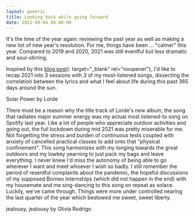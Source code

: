 ```yaml
---
layout: generic
title: Looking back while going forward
date: 2021-09-04 00:00:00
---
```

It's the time of the year again: reviewing the past year as well as making a new list of new year's resolution. For me, things have been … "calmer" this year. Compared to 2019 and 2020, 2021 was still eventful but less dramatic and soul-stirring.

Inspired by this [blog post](https://mitadmissions.org/blogs/entry/on-success-meaning-and-time/){: target="_blank" rel="noopener"}, I'd like to recap 2021 into 3 sessions with 3 of my most-listened songs, dissecting the correlation between the lyrics and what I feel about life during this past 365 days around the sun.&nbsp;

Solar Power by Lorde

There must be a reason why the title track of Lorde's new album, the song that radiates major summer energy was my actual most listened-to song on Spotify last year. Like a lot of people who appreciate outdoor activities and going out, the full lockdown during mid 2021 was pretty miserable for me. Not forgetting the stress and burden of continuous tests coupled with anxiety of cancelled practical classes to add onto that "physical confinement". This song harmonizes with my longing towards the great outdoors and my lowkey yearning to just pack my bags and leave everything. I never knew I'd miss the autonomy of being able to go wherever I want and meet whoever I wish so badly. I still remember the period of resentful complaints about the pandemic, the hopeful discussions of my supposed Borneo internships (which did not happen in the end) with my housemate and me sing-dancing to this song on repeat as solace. Luckily, we've came through. Things were more under controlled nearing the last quarter of the year which bestowed me sweet, sweet liberty.&nbsp;

jealousy, jealousy by Olivia Rodrigo&nbsp;
